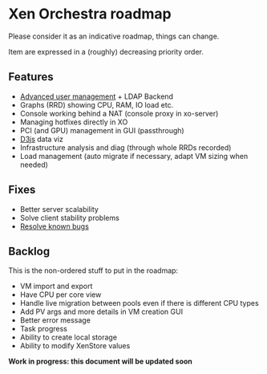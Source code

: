 # Xen Orchestra roadmap

Please consider it as an indicative roadmap, things can change.

Item are expressed in a (roughly) decreasing priority order.

## Features

- [Advanced user management](https://xen-orchestra.com/users-roles-in-xen-orchestra/) + LDAP Backend
- Graphs (RRD) showing CPU, RAM, IO load etc.
- Console working behind a NAT (console proxy in xo-server)
- Managing hotfixes directly in XO
- PCI (and GPU) management in GUI (passthrough)
- [D3js](http://d3js.org) data viz
- Infrastructure analysis and diag (through whole RRDs recorded)
- Load management (auto migrate if necessary, adapt VM sizing when needed)

## Fixes

- Better server scalability
- Solve client stability problems
- [Resolve known bugs](./known-bugs.md)

## Backlog

This is the non-ordered stuff to put in the roadmap:

- VM import and export
- Have CPU per core view
- Handle live migration between pools even if there is different CPU types
- Add PV args and more details in VM creation GUI
- Better error message
- Task progress
- Ability to create local storage
- Ability to modify XenStore values

**Work in progress: this document will be updated soon**
